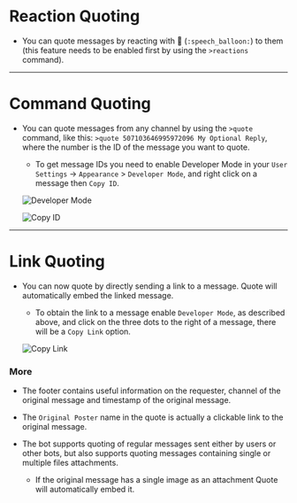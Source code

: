 # Reaction Quoting

* You can quote messages by reacting with 💬 (`:speech_balloon:`) to them (this feature needs to be enabled first by using the `>reactions` command).

__ __

# Command Quoting 

* You can quote messages from any channel by using the `>quote` command, like this: `>quote 507103646995972096 My Optional Reply`, where the number is the ID of the message you want to quote.

  * To get message IDs you need to enable Developer Mode in your `User Settings` -> `Appearance` > `Developer Mode`, and right click on a message then `Copy ID`.

  ![Developer Mode](https://cdn.discordapp.com/attachments/154295458531901441/526118407071072281/unknown.png)

  ![Copy ID](https://cdn.discordapp.com/attachments/154295458531901441/526118743550722049/unknown.png)

__ __

# Link Quoting

* You can now quote by directly sending a link to a message. Quote will automatically embed the linked message.

  * To obtain the link to a message enable `Developer Mode`, as described above, and click on the three dots to the right of a message, there will be a `Copy Link` option.

  ![Copy Link](https://cdn.discordapp.com/attachments/154295458531901441/526117532248047626/unknown.png)
  
### More

* The footer contains useful information on the requester, channel of the original message and timestamp of the original message.

* The `Original Poster` name in the quote is actually a clickable link to the original message.

* The bot supports quoting of regular messages sent either by users or other bots, but also supports quoting messages containing single or multiple files attachments.
  * If the original message has a single image as an attachment Quote will automatically embed it.